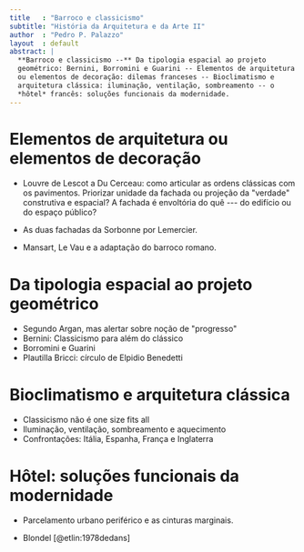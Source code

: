 ```yaml
---
title   : "Barroco e classicismo"
subtitle: "História da Arquitetura e da Arte II"
author  : "Pedro P. Palazzo"
layout  : default
abstract: |
  **Barroco e classicismo --** Da tipologia espacial ao projeto
  geométrico: Bernini, Borromini e Guarini -- Elementos de arquitetura
  ou elementos de decoração: dilemas franceses -- Bioclimatismo e
  arquitetura clássica: iluminação, ventilação, sombreamento -- o
  *hôtel* francês: soluções funcionais da modernidade.
---
```


# Elementos de arquitetura ou elementos de decoração #

- Louvre de Lescot a Du Cerceau: como articular as ordens clássicas com
  os pavimentos. Priorizar unidade da fachada ou projeção da "verdade"
  construtiva e espacial? A fachada é envoltória do quê --- do edifício
  ou do espaço público?

- As duas fachadas da Sorbonne por Lemercier.

- Mansart, Le Vau e a adaptação do barroco romano.

# Da tipologia espacial ao projeto geométrico #

- Segundo Argan, mas alertar sobre noção de "progresso"
- Bernini: Classicismo para além do clássico
- Borromini e Guarini
- Plautilla Bricci: círculo de Elpidio Benedetti

# Bioclimatismo e arquitetura clássica #

- Classicismo não é one size fits all
- Iluminação, ventilação, sombreamento e aquecimento
- Confrontações: Itália, Espanha, França e Inglaterra

# Hôtel: soluções funcionais da modernidade #

- Parcelamento urbano periférico e as cinturas marginais.

- Blondel [@etlin:1978dedans]
